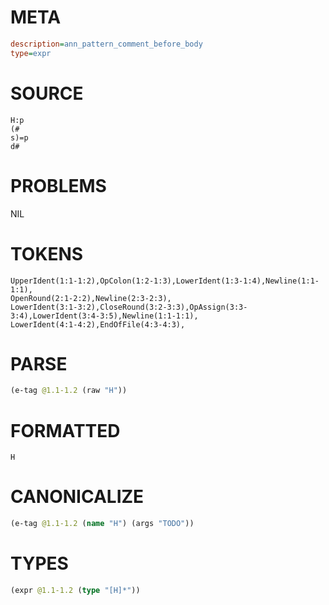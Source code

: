 # META
~~~ini
description=ann_pattern_comment_before_body
type=expr
~~~
# SOURCE
~~~roc
H:p
(#
s)=p
d#
~~~
# PROBLEMS
NIL
# TOKENS
~~~zig
UpperIdent(1:1-1:2),OpColon(1:2-1:3),LowerIdent(1:3-1:4),Newline(1:1-1:1),
OpenRound(2:1-2:2),Newline(2:3-2:3),
LowerIdent(3:1-3:2),CloseRound(3:2-3:3),OpAssign(3:3-3:4),LowerIdent(3:4-3:5),Newline(1:1-1:1),
LowerIdent(4:1-4:2),EndOfFile(4:3-4:3),
~~~
# PARSE
~~~clojure
(e-tag @1.1-1.2 (raw "H"))
~~~
# FORMATTED
~~~roc
H
~~~
# CANONICALIZE
~~~clojure
(e-tag @1.1-1.2 (name "H") (args "TODO"))
~~~
# TYPES
~~~clojure
(expr @1.1-1.2 (type "[H]*"))
~~~
